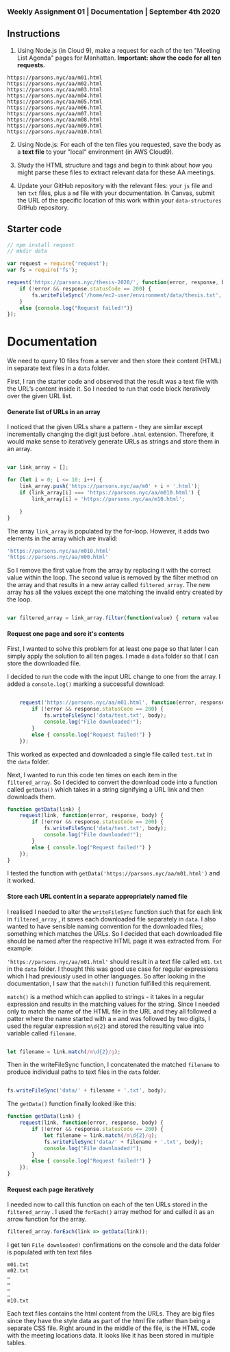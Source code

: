 ### Weekly Assignment 01 | Documentation | September 4th 2020

## Instructions


1. Using Node.js (in Cloud 9), make a request for each of the ten "Meeting List Agenda" pages for Manhattan. **Important: show the code for all ten requests.**    
```
https://parsons.nyc/aa/m01.html  
https://parsons.nyc/aa/m02.html  
https://parsons.nyc/aa/m03.html  
https://parsons.nyc/aa/m04.html  
https://parsons.nyc/aa/m05.html  
https://parsons.nyc/aa/m06.html  
https://parsons.nyc/aa/m07.html  
https://parsons.nyc/aa/m08.html  
https://parsons.nyc/aa/m09.html  
https://parsons.nyc/aa/m10.html   
```

2. Using Node.js: For each of the ten files you requested, save the body as a **text file** to your "local" environment (in AWS Cloud9).

3. Study the HTML structure and tags and begin to think about how you might parse these files to extract relevant data for these AA meetings.

4. Update your GitHub repository with the relevant files: your `js` file and ten `txt` files, plus a `md` file with your documentation. In Canvas, submit the URL of the specific location of this work within your `data-structures` GitHub repository. 

## Starter code

```javascript
// npm install request
// mkdir data

var request = require('request');
var fs = require('fs');

request('https://parsons.nyc/thesis-2020/', function(error, response, body){
    if (!error && response.statusCode == 200) {
        fs.writeFileSync('/home/ec2-user/environment/data/thesis.txt', body);
    }
    else {console.log("Request failed!")}
});
```



# Documentation

We need to query 10 files from a server and then store their content (HTML) in separate text files in a `data` folder.

First, I ran the starter code and observed that the result was a text file with the URL’s content inside it. So I needed to run that code block iteratively over the given URL list.

#### Generate list of URLs in an array
I noticed that the given URLs share a pattern - they are similar except incrementally changing the digit just before `.html` extension. Therefore, it would make sense to iteratively generate URLs as strings and store them in an array.

```javascript

var link_array = [];

for (let i = 0; i <= 10; i++) {
    link_array.push('https://parsons.nyc/aa/m0' + i + '.html');
    if (link_array[i] === 'https://parsons.nyc/aa/m010.html') {
        link_array[i] = 'https://parsons.nyc/aa/m10.html';

    }
}


```
 
The array `link_array` is populated by the for-loop. However, it adds two elements in the array which are invalid: 

```javascript
'https://parsons.nyc/aa/m010.html'
'https://parsons.nyc/aa/m00.html'

```

So I remove the first value from the array by replacing it with the correct value within the loop. The second value is removed by the filter method on the array and that results in a new array called `filtered_array`. The new array has all the values except the one matching the invalid entry created by the loop. 

```javascript

var filtered_array = link_array.filter(function(value) { return value != 'https://parsons.nyc/aa/m00.html' });

```


#### Request one page and sore it's contents

First, I wanted to solve this problem for at least one page so that later I can simply apply the solution to all ten pages. I made a `data` folder so that I can store the downloaded file.

I decided to run the code with the input URL change to one from the array. I added a `console.log()`  marking a successful download:

```javascript 

    request('https://parsons.nyc/aa/m01.html', function(error, response, body) {
        if (!error && response.statusCode == 200) {
            fs.writeFileSync('data/test.txt', body);
            console.log("File downloaded!");
        }
        else { console.log("Request failed!") }
    });

```


This worked as expected and downloaded a single file called `test.txt` in the `data` folder.

Next, I wanted to run this code ten times on each item in the `filtered_array`. So I decided to convert the download code into a function called `getData()` which takes in a string signifying a URL link and then downloads them.

```javascript
function getData(link) {
    request(link, function(error, response, body) {
        if (!error && response.statusCode == 200) {
            fs.writeFileSync('data/test.txt', body);
            console.log("File downloaded!");
        }
        else { console.log("Request failed!") }
    });
}
```

I tested the function with `getData('https://parsons.nyc/aa/m01.html')` and it worked.

#### Store each URL content in a separate appropriately named file

I realised I needed to alter the `writeFileSync` function such that for each link in `filtered_array` , it saves each downloaded file separately in `data`. 
I also wanted to have sensible naming convention for the downloaded files; something which matches the URLs. So I decided that each downloaded file should be named after the respective HTML page it was extracted from. For example:

`'https://parsons.nyc/aa/m01.html'` should result in a text file called `m01.txt` in the `data` folder.
I thought this was good use case for regular expressions which I had previously used in other languages. So after looking in the documentation, I saw that the `match()` function fulfilled this requirement. 

`match()` is a method which can applied to strings - it takes in a regular expression and results in the matching values for the string.  Since I needed only to match the name of the HTML file in the URL and they all followed a patter where the name started with a `m` and was followed by two digits, I used the regular expression `m\d{2}`  and stored the resulting value into variable called `filename`.

```javascript

let filename = link.match(/m\d{2}/g);

```


Then in the writeFileSync function, I concatenated the matched `filename` to produce individual paths to text files in the `data` folder.

```javascript

fs.writeFileSync('data/' + filename + '.txt', body);

```

The `getData()` function finally looked like this:

```javascript
function getData(link) {
    request(link, function(error, response, body) {
        if (!error && response.statusCode == 200) {
            let filename = link.match(/m\d{2}/g);
            fs.writeFileSync('data/' + filename + '.txt', body);
            console.log("File downloaded!");
        }
        else { console.log("Request failed!") }
    });
}

```


#### Request each page iteratively

I needed now to call this function on each of the ten URLs stored in the `filtered_array` .
I used the `forEach()` array method for and called it as an arrow function for the array.

```javascript
filtered_array.forEach(link => getData(link));

```

I get ten `File downloaded!` confirmations on the console and the data folder is populated with ten text files

```
m01.txt
m02.txt
…
…
…
…
m10.txt
```
 
Each text files contains the html content from the URLs. They are big files since they have the style data as part of the html file rather than being a separate CSS file. Right around in the middle of the file, is the HTML code with the meeting locations data. It looks like it has been stored in multiple tables.



